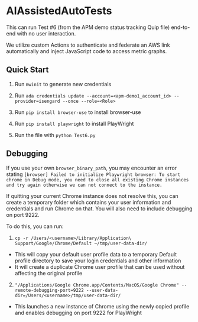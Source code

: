 # AIAssistedAutoTests
This can run Test #6 (from the APM demo status tracking Quip file) end-to-end with no user interaction.

We utilize custom Actions to authenticate and federate an AWS link automatically and inject JavaScript code to access metric graphs.

## Quick Start
1. Run `mwinit` to generate new credentials  

2. Run `ada credentials update --account=<apm-demo1_account_id> --provider=isengard --once --role=<Role>`

3. Run `pip install browser-use` to install browser-use

4. Run `pip install playwright` to install PlayWright

5. Run the file with `python Test6.py`

## Debugging

If you use your own `browser_binary_path`, you may encounter an error stating `[browser] Failed to initialize Playwright browser: To start chrome in Debug mode, you need to close all existing Chrome instances and try again otherwise we can not connect to the instance.`

If quitting your current Chrome instance does not resolve this, you can create a temporary folder which contains your user information and credentials and run Chrome on that. You will also need to include debugging on port 9222.

To do this, you can run:
1. `cp -r /Users/<username>/Library/Application\ Support/Google/Chrome/Default ~/tmp/user-data-dir/`
- This will copy your default user profile data to a temporary Default profile directory to save your login credentials and other information
- It will create a duplicate Chrome user profile that can be used without affecting the original profile
2. `"/Applications/Google Chrome.app/Contents/MacOS/Google Chrome" --remote-debugging-port=9222 --user-data-dir=/Users/<username>/tmp/user-data-dir/`
- This launches a new instance of Chrome using the newly copied profile and enables debugging on port 9222 for PlayWright
